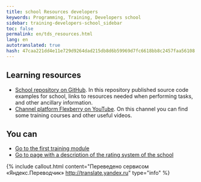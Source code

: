 ```yaml
---
title: school Resources developers
keywords: Programming, Training, Developers school
sidebar: training-developers-school_sidebar
toc: false
permalink: en/tds_resources.html
lang: en
autotranslated: true
hash: 47caa221dd4e11e729d9264dad215db8d6b59969d7fc6618bb8c2457faa56108
---
```


## Learning resources

* [School repository on GitHub](https://github.com/Flexberry/flexberry-developers-school). In this repository published source code examples for school, links to resources needed when performing tasks, and other ancillary information.
* [Channel platform Flexberry on YouTube](https://www.youtube.com/user/FlexberryPLATFORM). On this channel you can find some training courses and other useful videos.

## You can

* [Go to the first training module](tds_module1-about.html)
* [Go to page with a description of the rating system of the school](tds_rating.html)



{% include callout.html content="Переведено сервисом «Яндекс.Переводчик» <http://translate.yandex.ru>" type="info" %}